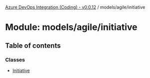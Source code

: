 [Azure DevOps Integration (Coding) - v0.0.12](../README.md) / models/agile/initiative

# Module: models/agile/initiative

## Table of contents

### Classes

- [Initiative](../classes/models_agile_initiative.Initiative.md)
